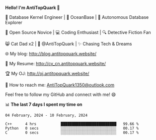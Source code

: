 
**Hello! I'm AntiTopQuark 👋**

🔧 Database Kernel Engineer | 🌊 OceanBase | 🤖 Autonomous Database Explorer

🌱 Open Source Novice | 💻 Coding Enthusiast | 🔍 Detective Fiction Fan

😸 Cat Dad x2 | 🎉 @AntiTopQuark | ✨ Chasing Tech & Dreams

🌐 My blog: http://blog.antitopquark.website/

📄 My Resume: http://cv_cn.antitopquark.website/

🏆 My OJ: http://oj.antitopquark.website/

📧 How to reach me: AntiTopQuark1350@outlook.com

Feel free to follow my GitHub and connect with me! 😄

📊 **The last 7 days I spent my time on** 

<!--START_SECTION:waka-->
```text
04 February, 2024 - 10 February, 2024

C++      4 hrs           █████████████████████████   99.66 % 
Python   0 secs          ░░░░░░░░░░░░░░░░░░░░░░░░░   00.17 % 
C        0 secs          ░░░░░░░░░░░░░░░░░░░░░░░░░   00.17 %
```
<!--END_SECTION:waka-->


